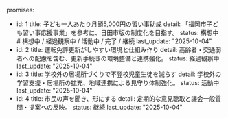 promises:
  - id: 1
    title: 子ども一人あたり月額5,000円の習い事助成
    detail: 「福岡市子ども習い事応援事業」を参考に、日田市版の制度化を目指す。
    status: 構想中       # 構想中 / 経過観察中 / 活動中 / 完了 / 継続
    last_update: "2025-10-04"
  - id: 2
    title: 運転免許更新がしやすい環境と仕組み作り
    detail: 高齢者・交通弱者への配慮を含む、更新手続きの環境整備と連携強化。
    status: 経過観察中
    last_update: "2025-10-04"
  - id: 3
    title: 学校外の居場所づくりで不登校児童生徒を減らす
    detail: 学校外の学習支援・居場所の拡充、地域連携による見守り体制強化。
    status: 活動中
    last_update: "2025-10-04"
  - id: 4
    title: 市民の声を聞き、形にする
    detail: 定期的な意見聴取と議会一般質問・提案への反映。
    status: 継続
    last_update: "2025-10-04"
